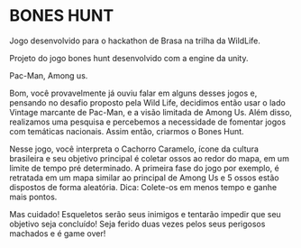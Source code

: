 # BONES HUNT
 
 Jogo desenvolvido para o hackathon de Brasa na trilha da WildLife.
 
 Projeto do jogo bones hunt desenvolvido com a engine da unity. 
 
Pac-Man, Among us. 

Bom, você provavelmente já ouviu falar em alguns desses jogos e, pensando no desafio proposto pela Wild Life, decidimos então usar o lado Vintage marcante de Pac-Man, e a visão limitada de Among Us. Além disso, realizamos uma pesquisa e percebemos a necessidade de fomentar jogos com temáticas nacionais. Assim  então, criarmos  o Bones Hunt. 

Nesse jogo, você interpreta o Cachorro Caramelo, ícone da cultura brasileira e seu objetivo principal é coletar ossos ao redor do mapa, em um limite de tempo pré determinado. A primeira fase do jogo por exemplo, é retratada em um mapa similar ao principal de Among Us e 5 ossos estão dispostos de forma aleatória. Dica: Colete-os em menos tempo e ganhe mais pontos.

Mas cuidado! Esqueletos serão seus inimigos e tentarão impedir que seu objetivo seja concluído! Seja ferido duas vezes pelos seus perigosos machados e é game over!
